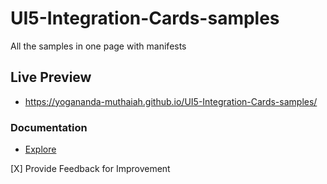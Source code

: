 # UI5-Integration-Cards-samples
All the samples in one page with manifests

## Live Preview
* https://yogananda-muthaiah.github.io/UI5-Integration-Cards-samples/

### Documentation

* [Explore](https://ui5.sap.com/test-resources/sap/ui/integration/demokit/cardExplorer/webapp/index.html#/overview/introduction)


[X] Provide Feedback for Improvement
